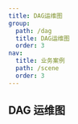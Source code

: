 ```yaml
---
title: DAG运维图
group:
  path: /dag
  title: DAG运维图
  order: 3
nav:
  title: 业务案例
  path: /scene
  order: 3
---
```


## DAG 运维图
